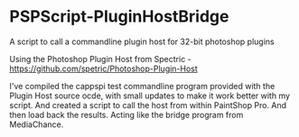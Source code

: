 # PSPScript-PluginHostBridge
A script to call a commandline plugin host for 32-bit photoshop plugins

Using the Photoshop Plugin Host from Spectric - https://github.com/spetric/Photoshop-Plugin-Host

I've compiled the cappspi test commandline program provided with the Plugin Host source ocde, with small updates to make it work better with my script.  And created a script to call the host from within PaintShop Pro.  And then load back the results.  Acting like the bridge program from MediaChance.
